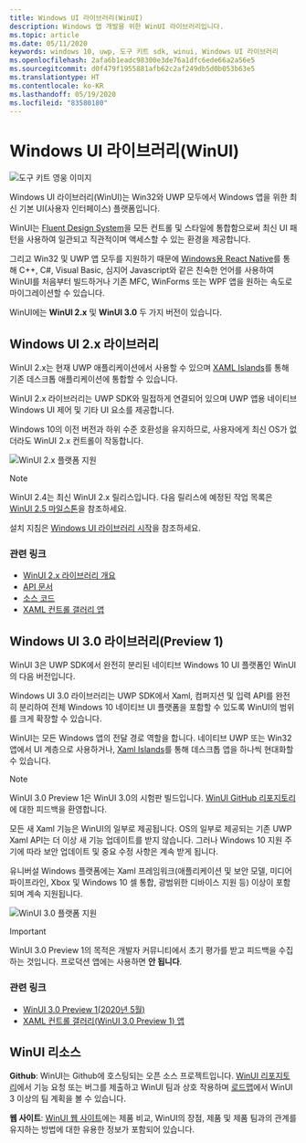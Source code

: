```yaml
---
title: Windows UI 라이브러리(WinUI)
description: Windows 앱 개발을 위한 WinUI 라이브러리입니다.
ms.topic: article
ms.date: 05/11/2020
keywords: windows 10, uwp, 도구 키트 sdk, winui, Windows UI 라이브러리
ms.openlocfilehash: 2afa6b1eadc98300e3de76a1dfc6ede66a2a56e5
ms.sourcegitcommit: d0f479f1955881afb62c2af249db5d0b053b63e5
ms.translationtype: HT
ms.contentlocale: ko-KR
ms.lasthandoff: 05/19/2020
ms.locfileid: "83580180"
---
```

# <a name="windows-ui-library-winui"></a>Windows UI 라이브러리(WinUI)

![도구 키트 영웅 이미지](../images/logo-winui.png)

Windows UI 라이브러리(WinUI)는 Win32와 UWP 모두에서 Windows 앱을 위한 최신 기본 UI(사용자 인터페이스) 플랫폼입니다.

WinUI는 [Fluent Design System](https://www.microsoft.com/design/fluent/#/)을 모든 컨트롤 및 스타일에 통합함으로써 최신 UI 패턴을 사용하여 일관되고 직관적이며 액세스할 수 있는 환경을 제공합니다.

그리고 Win32 및 UWP 앱 모두를 지원하기 때문에 [Windows용 React Native](https://microsoft.github.io/react-native-windows/)를 통해 C++, C#, Visual Basic, 심지어 Javascript와 같은 친숙한 언어를 사용하여 WinUI를 처음부터 빌드하거나 기존 MFC, WinForms 또는 WPF 앱을 원하는 속도로 마이그레이션할 수 있습니다.

WinUI에는 **WinUI 2.x** 및 **WinUI 3.0** 두 가지 버전이 있습니다.

## <a name="windows-ui-2x-library"></a>Windows UI 2.x 라이브러리

WinUI 2.x는 현재 UWP 애플리케이션에서 사용할 수 있으며 [XAML Islands](/windows/apps/desktop/modernize/xaml-islands)를 통해 기존 데스크톱 애플리케이션에 통합할 수 있습니다.

WinUI 2.x 라이브러리는 UWP SDK와 밀접하게 연결되어 있으며 UWP 앱용 네이티브 Windows UI 제어 및 기타 UI 요소를 제공합니다.

Windows 10의 이전 버전과 하위 수준 호환성을 유지하므로, 사용자에게 최신 OS가 없더라도 WinUI 2.x 컨트롤이 작동합니다.

![WinUI 2.x 플랫폼 지원](../images/platforms-winui2.png)

> [!NOTE]
> WinUI 2.4는 최신 WinUI 2.x 릴리스입니다. 다음 릴리스에 예정된 작업 목록은 [WinUI 2.5 마일스톤](https://github.com/microsoft/microsoft-ui-xaml/milestone/10)을 참조하세요.

설치 지침은 [Windows UI 라이브러리 시작](winui2/getting-started.md)을 참조하세요.

### <a name="related-links"></a>관련 링크

- [WinUI 2.x 라이브러리 개요](winui2/index.md)
- [API 문서](https://docs.microsoft.com/uwp/api/overview/winui/)
- [소스 코드](https://aka.ms/winui)
- [XAML 컨트롤 갤러리 앱](https://www.microsoft.com/p/xaml-controls-gallery/9msvh128x2zt)

## <a name="windows-ui-30-library-preview-1"></a>Windows UI 3.0 라이브러리(Preview 1)

WinUI 3은 UWP SDK에서 완전히 분리된 네이티브 Windows 10 UI 플랫폼인 WinUI의 다음 버전입니다.

Windows UI 3.0 라이브러리는 UWP SDK에서 Xaml, 컴퍼지션 및 입력 API를 완전히 분리하여 전체 Windows 10 네이티브 UI 플랫폼을 포함할 수 있도록 WinUI의 범위를 크게 확장할 수 있습니다.

WinUI는 모든 Windows 앱의 전달 경로 역할을 합니다. 네이티브 UWP 또는 Win32 앱에서 UI 계층으로 사용하거나, [Xaml Islands](https://docs.microsoft.com/windows/apps/desktop/modernize/xaml-islands)를 통해 데스크톱 앱을 하나씩 현대화할 수 있습니다.
 
> [!NOTE]
> WinUI 3.0 Preview 1은 WinUI 3.0의 시험판 빌드입니다. [WinUI GitHub 리포지토리](https://github.com/microsoft/microsoft-ui-xaml)에 대한 피드백을 환영합니다.

모든 새 Xaml 기능은 WinUI의 일부로 제공됩니다. OS의 일부로 제공되는 기존 UWP Xaml API는 더 이상 새 기능 업데이트를 받지 않습니다. 그러나 Windows 10 지원 주기에 따라 보안 업데이트 및 중요 수정 사항은 계속 받게 됩니다.

유니버설 Windows 플랫폼에는 Xaml 프레임워크(애플리케이션 및 보안 모델, 미디어 파이프라인, Xbox 및 Windows 10 셀 통합, 광범위한 디바이스 지원 등) 이상이 포함되며 계속 지원됩니다.

![WinUI 3.0 플랫폼 지원](../images/platforms-winui3.png)

> [!Important]
> WinUI 3.0 Preview 1의 목적은 개발자 커뮤니티에서 초기 평가를 받고 피드백을 수집하는 것입니다. 프로덕션 앱에는 사용하면 **안 됩니다**.

### <a name="related-links"></a>관련 링크

- [WinUI 3.0 Preview 1(2020년 5월)](winui3/index.md)
- [XAML 컨트롤 갤러리(WinUI 3.0 Preview 1) 앱](https://github.com/microsoft/Xaml-Controls-Gallery/tree/winui3alpha)

## <a name="winui-resources"></a>WinUI 리소스

**Github**: WinUI는 Github에 호스팅되는 오픈 소스 프로젝트입니다. [WinUI 리포지토리](https://github.com/microsoft/microsoft-ui-xaml)에서 기능 요청 또는 버그를 제출하고 WinUI 팀과 상호 작용하며 [로드맵](https://github.com/microsoft/microsoft-ui-xaml/blob/master/docs/roadmap.md)에서 WinUI 3 이상의 팀 계획을 볼 수 있습니다.

**웹 사이트**: [WinUI 웹 사이트](https://aka.ms/winui)에는 제품 비교, WinUI의 장점, 제품 및 제품 팀과의 관계를 유지하는 방법에 대한 유용한 정보가 포함되어 있습니다.
